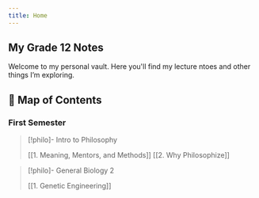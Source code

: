 ```yaml
---
title: Home
---
```


## My Grade 12 Notes

Welcome to my personal vault.  Here you'll find my lecture ntoes and other things I’m exploring.

## 🌱 Map of Contents

### First Semester
>[!philo]- Intro to Philosophy
>
> [[1. Meaning, Mentors, and Methods]]
> [[2. Why Philosophize]]

>[!philo]- General Biology 2
>
> [[1. Genetic Engineering]]


